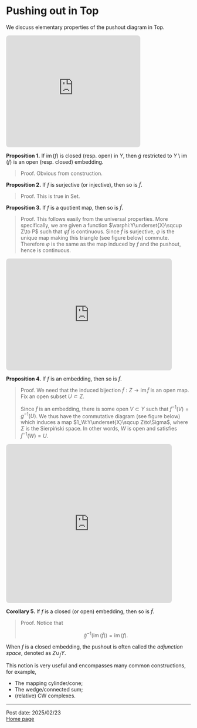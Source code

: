 # Pushing out in Top

We discuss elementary properties of the pushout diagram in $\mathsf{Top}$.

<!-- https://q.uiver.app/#q=WzAsNCxbMCwwLCJYIl0sWzEsMCwiWSJdLFswLDEsIloiXSxbMSwxLCJcXGZyYWN7WVxcc3FjdXAgWn17XFxsYW5nbGUgZih4KVxcc2ltIGcoeClcXHJhbmdsZX0iXSxbMCwxLCJmIl0sWzAsMiwiZyIsMl0sWzIsMywiXFx0aWxkZSBmIiwyXSxbMSwzLCJcXHRpbGRlIGciXV0= -->
<iframe class="quiver-embed" src="https://q.uiver.app/#q=WzAsNCxbMCwwLCJYIl0sWzEsMCwiWSJdLFswLDEsIloiXSxbMSwxLCJcXGZyYWN7WVxcc3FjdXAgWn17XFxsYW5nbGUgZih4KVxcc2ltIGcoeClcXHJhbmdsZX0iXSxbMCwxLCJmIl0sWzAsMiwiZyIsMl0sWzIsMywiXFx0aWxkZSBmIiwyXSxbMSwzLCJcXHRpbGRlIGciXV0=&embed" width="366" height="304" style="border-radius: 8px; border: none;"></iframe>

**Proposition 1.** If $\operatorname{im}(f)$ is closed (resp. open) in $Y$, then $\widetilde{g}$ restricted to $Y\setminus\operatorname{im}(f)$ is an open (resp. closed) embedding.

> Proof. Obvious from construction.

**Proposition 2.** If $f$ is surjective (or injective), then so is $\widetilde f$. 

> Proof. This is true in $\mathsf{Set}$.

**Proposition 3.** If $f$ is a quotient map, then so is $\widetilde f$.

> Proof. This follows easily from the universal properties. More specifically, we are given a function $\varphi:Y\underset{X}\sqcup Z\to P$ such that $\varphi\widetilde f$ is continuous. Since $\widetilde f$ is surjective, $\varphi$ is the unique map making this triangle (see figure below) commute. Therefore $\varphi$ is the same as the map induced by $f$ and the pushout, hence is continuous.

<!-- https://q.uiver.app/#q=WzAsMyxbMCwwLCJaIl0sWzEsMCwiWVxcdW5kZXJzZXR7WH17XFxzcWN1cH1aIl0sWzIsMSwiUCJdLFswLDEsIlxcdGlsZGUgZiJdLFsxLDIsIiIsMSx7InN0eWxlIjp7ImJvZHkiOnsibmFtZSI6ImRhc2hlZCJ9fX1dLFswLDIsIlxcdmFycGhpXFx0aWxkZSBmIiwyXV0= -->
<iframe class="quiver-embed" src="https://q.uiver.app/#q=WzAsMyxbMCwwLCJaIl0sWzEsMCwiWVxcdW5kZXJzZXR7WH17XFxzcWN1cH1aIl0sWzIsMSwiUCJdLFswLDEsIlxcdGlsZGUgZiJdLFsxLDIsIiIsMSx7InN0eWxlIjp7ImJvZHkiOnsibmFtZSI6ImRhc2hlZCJ9fX1dLFswLDIsIlxcdmFycGhpXFx0aWxkZSBmIiwyXV0=&embed" width="452" height="304" style="border-radius: 8px; border: none;"></iframe>

**Proposition 4.** If $f$ is an embedding, then so is $\widetilde f$.

> Proof. We need that the induced bijection $\widetilde f:Z\to\operatorname{im}\widetilde f$ is an open map. Fix an open subset $U\subset Z$.
>
> Since $\widetilde f$ is an embedding, there is some open $V\subset Y$ such that $f^{-1}(V)=g^{-1}(U)$. We thus have the commutative diagram (see figure below) which induces a map $1_W:Y\underset{X}\sqcup Z\to\Sigma$, where $\Sigma$ is the Sierpiński space. In other words, $W$ is open and satisfies $\widetilde f^{-1}(W)=U$.

<!-- https://q.uiver.app/#q=WzAsNSxbMCwxLCJaIl0sWzEsMSwiWVxcdW5kZXJzZXR7WH17XFxzcWN1cH1aIl0sWzIsMiwiXFxTaWdtYSJdLFswLDAsIlgiXSxbMSwwLCJZIl0sWzAsMSwiXFx0aWxkZSBmIl0sWzMsNCwiZiJdLFszLDAsImciLDJdLFs0LDEsIlxcdGlsZGUgZyIsMl0sWzAsMiwiMV9VIiwyXSxbNCwyLCIxX1YiXSxbMSwyLCIiLDEseyJzdHlsZSI6eyJib2R5Ijp7Im5hbWUiOiJkYXNoZWQifX19XV0= -->
<iframe class="quiver-embed" src="https://q.uiver.app/#q=WzAsNSxbMCwxLCJaIl0sWzEsMSwiWVxcdW5kZXJzZXR7WH17XFxzcWN1cH1aIl0sWzIsMiwiXFxTaWdtYSJdLFswLDAsIlgiXSxbMSwwLCJZIl0sWzAsMSwiXFx0aWxkZSBmIl0sWzMsNCwiZiJdLFszLDAsImciLDJdLFs0LDEsIlxcdGlsZGUgZyIsMl0sWzAsMiwiMV9VIiwyXSxbNCwyLCIxX1YiXSxbMSwyLCIiLDEseyJzdHlsZSI6eyJib2R5Ijp7Im5hbWUiOiJkYXNoZWQifX19XV0=&embed" width="452" height="432" style="border-radius: 8px; border: none;"></iframe>

**Corollary 5.** If $f$ is a closed (or open) embedding, then so is $\tilde f$. 

> Proof. Notice that 
> 
> $$\widetilde{g}^{-1}(\operatorname{im}(\widetilde{f}))=\operatorname{im}(f).$$

When $f$ is a closed embedding, the pushout is often called the *adjunction space*, denoted as $Z\cup_fY$.

This notion is very useful and encompasses many common constructions, for example,

- The mapping cylinder/cone;
- The wedge/connected sum;
- (relative) CW complexes.

---
Post date: 2025/02/23 \
[Home page](https://caelestia.github.io)